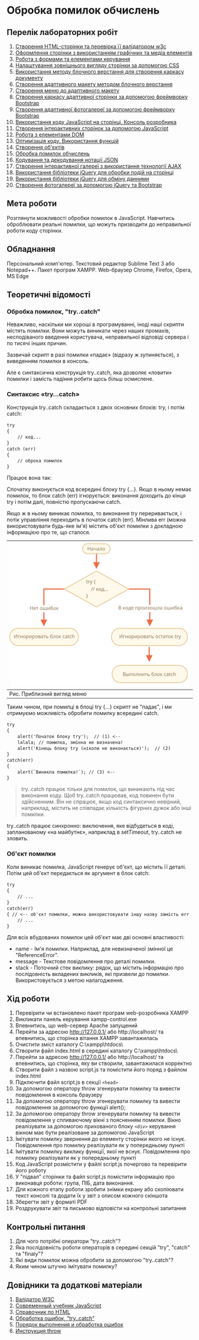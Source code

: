 # Обробка помилок обчислень

## Перелік лабораторних робіт

1.  [Створення HTML-сторінки та перевірка її валідатором w3c](lab-01.md)
2.  [Оформлення сторінки з використанням графічних та медіа елементів](lab-02.md)
3.  [Робота з формами та елементами керування](lab-03.md)
4.  [Налаштування зовнішнього вигляду сторінки за допомогою CSS](lab-04.md)
5.  [Використання методу блочного верстання для створення каркасу документу](lab-05.md)
6.  [Створення адаптивного макету методом блочного верстання](lab-06.md)
7.  [Створення меню до адаптивного макету](lab-07.md)
8.  [Створення каркасу адаптивної сторінки за допомогою фреймворку Bootstrap](lab-08.md)
9.  [Створення адаптивної фотогалереї за допомогою фреймворку Bootstrap](lab-09.md)
10. [Використання коду JavaScript на сторінці. Консоль розробника](lab-10.md)
11. [Створення інтерактивних сторінок за допомогою JavaScript](lab-11.md)
12. [Робота з елементами DOM](lab-12.md)
13. [Оптимізація коду. Використання функцій](lab-13.md)
14. [Створення об'єктів](lab-14.md)
15. [Обробка помилок обчислень](lab-15.md)
16. [Кодування та декодування нотації JSON](lab-16.md)
17. [Створення інтерактивної галереї з використання технології AJAX](lab-17.md)
18. [Використання бібліотеки jQuery для обробки подій на сторінці](lab-18.md)
19. [Використання бібліотеки jQuery для обміну данними](lab-19.md)
20. [Створення фотогалереї за допомогою jQuery та Bootstrap](lab-20.md)

## Мета роботи

Розглянути можливості обробки помилок в JavaScript. Навчитись оброблювати реальні помилки, що можуть призводити до неправильної роботи коду сторінки.

## Обладнання

Персональний комп'ютер. Текстовий редактор Sublime Text 3 або Notepad++. Пакет програм XAMPP. Web-браузер Chrome, Firefox, Opera, MS Edge

## Теоретичні відомості

### Обробка помилок, "try..catch"

Неважливо, наскільки ми хороші в програмуванні, іноді наші скрипти містять помилки. Вони можуть виникати через наших промахів, несподіваного введення користувача, неправильної відповіді сервера і по тисячі інших причин.

Зазвичай скрипт в разі помилки «падає» (відразу ж зупиняється), з виведенням помилки в консоль.

Але є синтаксична конструкція try..catch, яка дозволяє «ловити» помилки і замість падіння робити щось більш осмислене.

### Синтаксис «try…catch»

Конструкція try..catch складається з двох основних блоків: try, і потім catch:
```
try 
{
	// код...
} 
catch (err) 
{
	// оброка помилок
}
```
Працює вона так:

Спочатку виконується код всередині блоку try {...}. Якщо в ньому немає помилок, то блок catch (err) ігнорується: виконання доходить до кінця try і потім далі, повністю пропускаючи catch.

Якщо ж в ньому виникає помилка, то виконання try переривається, і потік управління переходить в початок catch (err). Мінлива err (можна використовувати будь-яке ім'я) містить об'єкт помилки з докладною інформацією про те, що сталося.

|![Рис. Приблизний вигляд меню](img/try-catch-flow.svg)|
|:-----------------------------------------------------|
| Рис. Приблизний вигляд меню |

Таким чином, при помилці в блоці try {...} скрипт не "падає", і ми отримуємо можливість обробити помилку всередині catch.
```
try 
{
	alert('Початок блоку try');  // (1) <--
	lalala; // помилка, змінна не визначена!
	alert('Кінець блоку try (ніколи не виконається)');  // (2)
} 
catch(err) 
{
	alert(`Виникла помилка!`); // (3) <--
}
```
>try..catch працює тільки для помилок, що виникають під час виконання коду. Щоб try..catch працював, код повинен бути здійсненним. Він не спрацює, якщо код синтаксично невірний, наприклад, містить не співпадає кількість фігурних дужок або інші помилки.

try..catch працює синхронно: виключення, яке відбудеться в коді, запланованому «на майбутнє», наприклад в setTimeout, try..catch не зловить.

### Об'єкт помилки

Коли виникає помилка, JavaScript генерує об'єкт, що містить її деталі. Потім цей об'єкт передається як аргумент в блок catch:
```
try 
{
	// ...
} 
catch(err) 
{ // <-- об'єкт помилки, можна використовувати іншу назву замість err
	// ...
}
```
Для всіх вбудованих помилок цей об'єкт має дві основні властивості:

 - name - Ім'я помилки. Наприклад, для невизначеної змінної це "ReferenceError".
 - message - Текстове повідомлення про деталі помилки.
 - stack - Поточний стек виклику: рядок, що містить інформацію про послідовність вкладених викликів, які призвели до помилки. Використовується з метою налагодження.

## Хід роботи

1. Перевірити чи встановлено пакет програм web-розробника XAMPP
2. Викликати панель керування xampp-control.exe
3. Впевнитись, що web-сервер Apache запущений
4. Перейти за адресою http://127.0.0.1/ або http://localhost/ та впевнитись, що сторінка вітання XAMPP завантажилась
5. Очистити зміст каталогу C:\xampp\htdocs\
6. Створити файл index.html в середині каталогу C:\xampp\htdocs\
7. Перейти за адресою http://127.0.0.1/ або http://localhost/ та впевнитись, що сторінка, яку ви створили, завантажилася корректно
8. Створити файл з назвою script.js та помістити його поряд з файлом index.html
9. Підключити файл script.js в секції `<head>`
10. За допомогою оператору throw згенерувати помилку та вивести повідомлення в консоль браузеру
11. За допомогою оператору throw згенерувати помилку та вивести повідомлення за допомогою функції alert();
12. За допомогою оператору throw згенерувати помилку та вивести повідомлення у спливаючому вікні з поясненням помилки. Вікно реалізувати за допомогою прихованого блоку `<div>` керування вікном має бути реалізоване за допомогою JavaScript
13. Імітувати помилку звернення до елементу сторінки якого не існує. Повідомлення про помилку реалізувати як у попередньому пункті
14. Імітувати помилку виклику функції, якої не вснує. Повідомлення про помилку реалізувати як у попередньому пункті
15. Код JavaScript розмістити у файлі script.js почергово та перевірити його роботу
16. У "підвал" сторінки та файл script.js помістити інформацію про виконавця роботи: група, ПІБ, дата виконання.
17. Для кожного етапу роботи зробити знімки екрану або скопіювати текст консолі та додати їх у звіт з описом кожного скіншота
18. Зберегти звіт у форматі PDF
19. Роздрукувати звіт та письмово відповісти на контрольні запитання

## Контрольні питання

1. Для чого потрібні оператори "try..catch"?
2. Яка послідовність роботи операторів в середині секцій "try", "catch" та "finaly"?
3. Які види помилок можна обробити за допомогою "try..catch"?
4. Яким чином штучно імітувати помилку?

## Довідники та додаткові матеріали

1. [Валідатор W3C](https://validator.w3.org)
2. [Современный учебник JavaScript](https://learn.javascript.ru)
3. [Справочник по HTML](http://htmlbook.ru)
4. [Обработка ошибок, "try..catch"](https://learn.javascript.ru/try-catch)
5. [Порядок выполнения и обработка ошибок](https://developer.mozilla.org/ru/docs/Web/JavaScript/Guide/Control_flow_and_error_handling)
6. [Инструкция throw](https://developer.mozilla.org/ru/docs/Web/JavaScript/Reference/Statements/throw)
